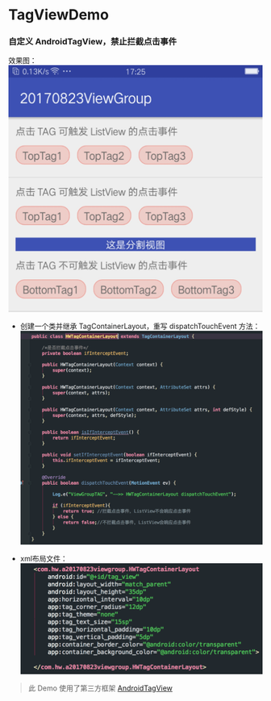 # TagViewDemo

### 自定义 AndroidTagView，禁止拦截点击事件

效果图：
![image](https://github.com/hw20101101/TagViewDemo/blob/master/WechatIMG45.jpeg)

- 创建一个类并继承 TagContainerLayout，重写 dispatchTouchEvent 方法：
 ![image](https://github.com/hw20101101/TagViewDemo/blob/master/WX20170824-113927%402x.png)

- xml布局文件：
![image](https://github.com/hw20101101/TagViewDemo/blob/master/WX20170824-113911%402x.png)

> 此 Demo 使用了第三方框架 [AndroidTagView](https://github.com/whilu/AndroidTagView)

